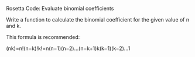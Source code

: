 Rosetta Code: Evaluate binomial coefficients



Write a function to calculate the binomial coefficient for the given value of n and k.

This formula is recommended:

(nk)=n!(n−k)!k!=n(n−1)(n−2)…(n−k+1)k(k−1)(k−2)…1

